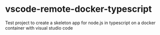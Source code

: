 # vscode-remote-docker-typescript
Test project to create a skeleton app for node.js in typescript on a docker container with visual studio code
